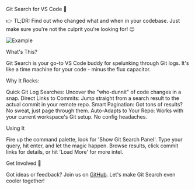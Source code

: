 Git Search for VS Code 🚀

👉 TL;DR: Find out who changed what and when in your codebase. Just make sure you're not the culprit you're looking for! 😉

![Example](./assets/out.gif)

What's This?

Git Search is your go-to VS Code buddy for spelunking through Git logs. It's like a time machine for your code - minus the flux capacitor.

Why It Rocks:

Quick Git Log Searches: Uncover the "who-dunnit" of code changes in a snap.
Direct Links to Commits: Jump straight from a search result to the actual commit in your remote repo.
Smart Pagination: Got tons of results? No sweat, just page through them.
Auto-Adapts to Your Repo: Works with your current workspace's Git setup. No config headaches.

Using It

Fire up the command palette, look for 'Show Git Search Panel'.
Type your query, hit enter, and let the magic happen.
Browse results, click commit links for details, or hit 'Load More' for more intel.

Get Involved 🤝

Got ideas or feedback? Join us on [GitHub](https://github.com/lmn451/git-search). Let's make Git Search even cooler together!

